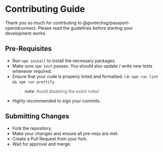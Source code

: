 # Contributing Guide

Thank you so much for contrbuting to @govtechsg/passport-openidconnect. Please read the guidelines before starting your development works.

## Pre-Requisites

- Run `npm install` to install the necessary packages.
- Make sure `npm test` passes. You should also update / write new tests whenever required.
- Ensure that your code is properly linted and formatted. i.e. `npm run lint && npm run prettify`.
  > **note**: Avoid disabling the eslint rules!
- Highly recommended to sign your commits.

## Submitting Changes

- Fork the repository.
- Make your changes and ensure all pre-reqs are met.
- Create a Pull Request from your fork.
- Wait for approval and merge.
